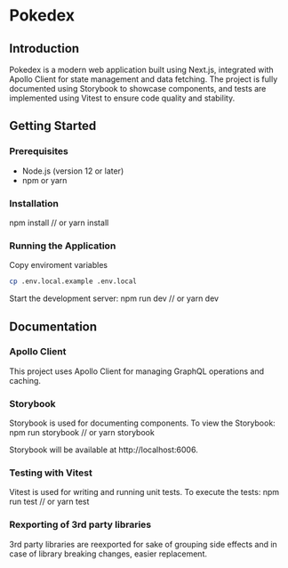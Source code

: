 # Pokedex

## Introduction

Pokedex is a modern web application built using Next.js, integrated with Apollo Client for state management and data fetching. The project is fully documented using Storybook to showcase components, and tests are implemented using Vitest to ensure code quality and stability.

## Getting Started

### Prerequisites

- Node.js (version 12 or later)
- npm or yarn

### Installation

npm install // or yarn install

### Running the Application

Copy enviroment variables

```bash
cp .env.local.example .env.local
```

Start the development server:
npm run dev // or yarn dev

## Documentation

### Apollo Client

This project uses Apollo Client for managing GraphQL operations and caching.

### Storybook

Storybook is used for documenting components. To view the Storybook:
npm run storybook // or yarn storybook

Storybook will be available at http://localhost:6006.

### Testing with Vitest

Vitest is used for writing and running unit tests. To execute the tests:
npm run test // or yarn test

### Rexporting of 3rd party libraries

3rd party libraries are reexported for sake of grouping side effects and in case of library breaking changes, easier replacement.
